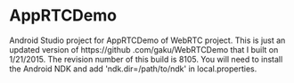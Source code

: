 # AppRTCDemo

Android Studio project for AppRTCDemo of WebRTC project. This is just an updated version of https://github
.com/gaku/WebRTCDemo that I built on 1/21/2015. The revision number of this build is 8105. You will need to install the
Android NDK and add 'ndk.dir=/path/to/ndk' in local.properties.
